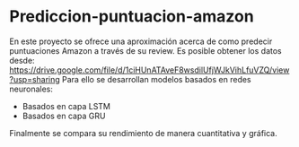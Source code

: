 # Prediccion-puntuacion-amazon
En este proyecto se ofrece una aproximación acerca de como predecir puntuaciones Amazon a través de su review.
Es posible obtener los datos desde: https://drive.google.com/file/d/1ciHUnATAveF8wsdilUfjWJkVihLfuVZQ/view?usp=sharing
Para ello se desarrollan modelos basados en redes neuronales:
- Basados en capa LSTM
- Basados en capa GRU

Finalmente se compara su rendimiento de manera cuantitativa y gráfica.
